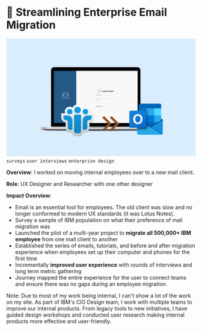 <!--metadata
date = 2019-01-19
-->

# 📨 Streamlining Enterprise Email Migration

![mailmigration](/assets/images/ibm-mail.png)
`surveys` `user interviews` `enterprise design`

**Overview**: I worked on moving internal employees over to a new mail client.

**Role**: UX Designer and Researcher with one other designer

**Impact Overview**:
- Email is an essential tool for employees. The old client was slow and no longer conformed to modern UX standards (it was Lotus Notes).
- Survey a sample of IBM population on what their preference of mail migration was
- Launched the pilot of a multi-year project to **migrate all 500,000+ IBM employee** from one mail client to another
- Established the series of emails, tutorials, and before and after migration experience when employees set up their computer and phones for the first time
- Incrementally **improved user experience** with rounds of interviews and long term metric gathering
- Journey mapped the entire experience for the user to connect teams and ensure there was no gaps during an employee migration.


Note: Due to most of my work being internal, I can't show a lot of the work on my site. As part of IBM's CIO Design team, I work with multiple teams to improve our internal products. From legacy tools to new initiatives, I have guided design workshops and conducted user research making internal products more effective and user-friendly.
